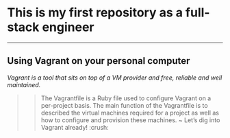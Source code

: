 # This is my first repository as a full-stack engineer
---
## Using Vagrant on your personal computer
*Vagrant is a tool that sits on top of a VM provider and free, reliable and well maintained.*
>>The Vagrantfile is a Ruby file used to configure Vagrant on a per-project basis. The main function of the Vagrantfile is to described the virtual machines required for a project as well as how to configure and provision these machines.
~ Let’s dig into Vagrant already! :crush:

